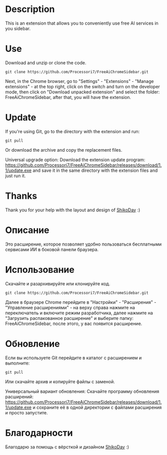 # Description
This is an extension that allows you to conveniently use free AI services in you sidebar.

# Use

Download and unzip or clone the code.
```
git clone https://github.com/Processori7/FreeAiChromeSidebar.git
```
Next, in the Chrome browser, go to "Settings" - "Extensions" - "Manage extensions" - at the top right, click on the switch and turn on the developer mode, then click on "Download unpacked extension" and select the folder: FreeAiChromeSidebar, after that, you will have the extension.

# Update

If you're using Git, go to the directory with the extension and run:
```
git pull
```
Or download the archive and copy the replacement files.

Universal upgrade option: 
Download the extension update program: https://github.com/Processori7/FreeAiChromeSidebar/releases/download/1.1/update.exe and save it in the same directory with the extension files and just run it.  

# Thanks  
Thank you for your help with the layout and design of [ShikoDay](https://github.com/ShikoDay) :)  

# Описание 
Это расширение, которое позволяет удобно пользоваться бесплатными сервисами ИИ в боковой панели браузера. 

# Использование 

Скачайте и разархивируйте или клонируйте код. 
```
git clone https://github.com/Processori7/FreeAiChromeSidebar.git
```
Далее в браузере Chrome перейдите в "Настройки" - "Расширения" - "Управление расширениями" - на верху справа нажмите на переключатель и включите режим разработчика, далее нажмите на "Загрузить распакованное расширение" и выберите папку: FreeAiChromeSidebar, после этого, у вас появится расширение.

# Обновление

Если вы используете Git перейдите в каталог с расширением и выполните:
```
git pull
```
Или скачайте архив и копируйте файлы с заменой.

Универсальный вариант обновления: 
Скачайте программу обновления расширений: https://github.com/Processori7/FreeAiChromeSidebar/releases/download/1.1/update.exe и сохраните её в одной директории с файлами расширения и просто запустите.  

# Благодарности  
Благодарю за помощь с вёрсткой и дизайном [ShikoDay](https://github.com/ShikoDay) :)